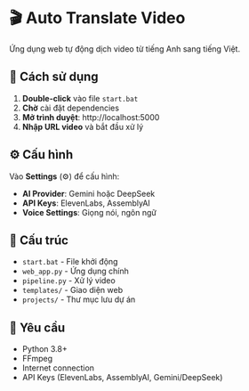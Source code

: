 # 🎬 Auto Translate Video

Ứng dụng web tự động dịch video từ tiếng Anh sang tiếng Việt.

## 🚀 Cách sử dụng

1. **Double-click** vào file `start.bat`
2. **Chờ** cài đặt dependencies
3. **Mở trình duyệt**: http://localhost:5000
4. **Nhập URL video** và bắt đầu xử lý

## ⚙️ Cấu hình

Vào **Settings** (⚙️) để cấu hình:
- **AI Provider**: Gemini hoặc DeepSeek
- **API Keys**: ElevenLabs, AssemblyAI
- **Voice Settings**: Giọng nói, ngôn ngữ

## 📁 Cấu trúc

- `start.bat` - File khởi động
- `web_app.py` - Ứng dụng chính
- `pipeline.py` - Xử lý video
- `templates/` - Giao diện web
- `projects/` - Thư mục lưu dự án

## 🔧 Yêu cầu

- Python 3.8+
- FFmpeg
- Internet connection
- API Keys (ElevenLabs, AssemblyAI, Gemini/DeepSeek)

